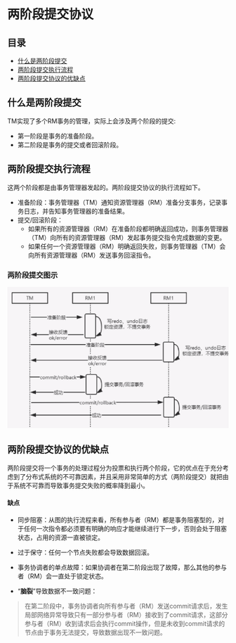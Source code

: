 # 两阶段提交协议

## 目录

- [什么是两阶段提交](#什么是两阶段提交)
- [两阶段提交执行流程](#两阶段提交执行流程)
- [两阶段提交协议的优缺点](#两阶段提交协议的优缺点)

## 什么是两阶段提交

TM实现了多个RM事务的管理，实际上会涉及两个阶段的提交:

- 第一阶段是事务的准备阶段。
- 第二阶段是事务的提交或者回滚阶段。

## 两阶段提交执行流程

这两个阶段都是由事务管理器发起的。两阶段提交协议的执行流程如下。

- 准备阶段：事务管理器（TM）通知资源管理器（RM）准备分支事务，记录事务日志，并告知事务管理器的准备结果。
- 提交/回滚阶段：
  - 如果所有的资源管理器（RM）在准备阶段都明确返回成功，则事务管理器（TM）向所有的资源管理器（RM）发起事务提交指令完成数据的变更。
  - 如果任何一个资源管理器（RM）明确返回失败，则事务管理器（TM）会向所有资源管理器（RM）发送事务回滚指令。

### 两阶段提交图示

<img src="../../assets/image-20200903105321431.png" alt="image-20200903105321431" style="zoom:50%;" />

## 两阶段提交协议的优缺点

两阶段提交将一个事务的处理过程分为投票和执行两个阶段，它的优点在于充分考虑到了分布式系统的不可靠因素，并且采用非常简单的方式（两阶段提交）就把由于系统不可靠而导致事务提交失败的概率降到最小。

#### 缺点

- 同步阻塞：从图的执行流程来看，所有参与者（RM）都是事务阻塞型的，对于任何一次指令都必须要有明确的响应才能继续进行下一步，否则会处于阻塞状态，占用的资源一直被锁定。

- 过于保守：任何一个节点失败都会导致数据回滚。

-  事务协调者的单点故障：如果协调者在第二阶段出现了故障，那么其他的参与者（RM）会一直处于锁定状态。

-  “**脑裂**”导致数据不一致问题：

  > 在第二阶段中，事务协调者向所有参与者（RM）发送commit请求后，发生局部网络异常导致只有一部分参与者（RM）接收到了commit请求，这部分参与者（RM）收到请求后会执行commit操作，但是未收到commit请求的节点由于事务无法提交，导致数据出现不一致问题。
  > 

